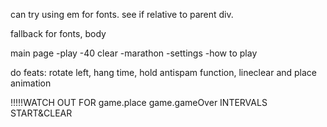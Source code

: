 can try using em for fonts. see if relative to parent div.

fallback for fonts, body

main page
  -play
    -40 clear
    -marathon
  -settings
  -how to play

do feats: rotate left, hang time, hold antispam function, lineclear and place animation


!!!!!WATCH OUT FOR
game.place
game.gameOver
INTERVALS START&CLEAR